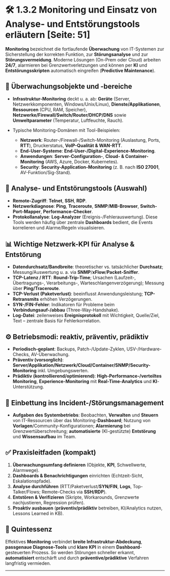 # 🛠️ 1.3.2 Monitoring und Einsatz von Analyse- und Entstörungstools erläutern [Seite: 51]

**Monitoring** bezeichnet die fortlaufende **Überwachung** von IT-Systemen zur Sicherstellung der korrekten Funktion, zur **Störungsanalyse** und zur **Störungsvermeidung**. Moderne Lösungen (On-Prem oder Cloud) arbeiten **24/7**, alarmieren bei Grenzwertverletzungen und können per **KI** und **Entstörungsskripten** automatisch eingreifen (**Predictive Maintenance**). 

## 📡 Überwachungsobjekte und -bereiche

* **Infrastruktur-Monitoring** deckt u. a. ab: **Geräte** (Server, Netzwerkkomponenten, Windows/Unix/Linux), **Dienste/Applikationen**, **Ressourcen** (CPU, RAM, Speicher), **Netzwerke/Firewall/Switch/Router/DHCP/DNS** sowie **Umweltparameter** (Temperatur, Luftfeuchte, Rauch). 
* Typische Monitoring-Domänen mit Tool-Beispielen:

  * **Netzwerk**: Router-/Firewall-/Switch-Monitoring (Auslastung, Ports, **RTT**), Druckerstatus, **VoIP-Qualität & WAN-RTT**.
  * **End-User-Systeme**: **End-User-/Digital-Experience-Monitoring**.
  * **Anwendungen**: **Server-Configuration-**, **Cloud- & Container-Monitoring** (AWS, Azure, Docker, Kubernetes).
  * **Security**: **Security-Application-Monitoring** (z. B. nach **ISO 27001**, AV-Funktion/Sig-Stand). 

## 🧰 Analyse- und Entstörungstools (Auswahl)

* **Remote-Zugriff**: **Telnet**, **SSH**, **RDP**.
* **Netzwerkdiagnose**: **Ping**, **Traceroute**, **SNMP**/**MIB-Browser**, **Switch-Port-Mapper**, **Performance-Checker**.
* **Protokollanalyse**: **Log-Analyzer** (Ereignis-/Fehlerauswertung).
  Diese Tools werden häufig über zentrale **Dashboards** bedient, die Events korrelieren und Alarme/Regeln visualisieren.

## 📊 Wichtige Netzwerk-**KPI** für Analyse & Entstörung

* **Datendurchsatz/Bandbreite**: theoretischer vs. tatsächlicher **Durchsatz**; Messung/Auswertung u. a. via **SNMP**/**xFlow**/**Packet-Sniffer**. 
* **TCP-Latenz / RTT**: **Round-Trip-Time**; Ursachen (Laufzeit-, Übertragungs-, Verarbeitungs-, Warteschlangenverzögerung); Messung über **Ping/Traceroute**. 
* **TCP-Verlust (Paketverlust)**: beeinflusst Anwendungsleistung; **TCP-Retransmits** erhöhen Verzögerungen. 
* **SYN-/FIN-Fehler**: Indikatoren für Probleme beim **Verbindungsauf-/abbau** (Three-Way-Handshake). 
* **Log-Datei**: zeilenweises **Ereignisprotokoll** mit Wichtigkeit, Quelle/Ziel, Text – zentrale Basis für Fehlerkorrelation. 

## ⚙️ Betriebsmodi: reaktiv, präventiv, prädiktiv

* **Periodisch-geplant**: Backups, Patch-/Update-Zyklen, USV-/Hardware-Checks, AV-Überwachung.
* **Präventiv (vorsorglich)**: **Server/Applikation/Netzwerk/Cloud/Container/SNMP/Security-Monitoring** inkl. Umgebungswerten.
* **Prädiktiv (kontrollierend/optimierend)**: **High-Performance-/verteiltes Monitoring**, **Experience-Monitoring** mit **Real-Time-Analytics** und **KI**-Unterstützung. 

## 🧭 Einbettung ins Incident-/Störungsmanagement

* **Aufgaben des Systembetriebs**: Beobachten, **Verwalten** und **Steuern** von IT-Ressourcen über das Monitoring-**Dashboard**; Nutzung von **Vorlagen**/Community-Konfigurationen; **Alarmierung** bei Grenzwertüberschreitung; **automatisierte** (KI-gestützte) **Entstörung** und **Wissensaufbau** im Team. 

## ✅ Praxisleitfaden (kompakt)

1. **Überwachungsumfang definieren** (Objekte, **KPI**, Schwellwerte, Alarmwege).
2. **Dashboards & Benachrichtigungen** einrichten (Echtzeit-Sicht, Eskalationspfade). 
3. **Analyse durchführen** (RTT/Paketverlust/**SYN/FIN**, **Logs**, Top-Talker/Flows; Remote-Checks via **SSH/RDP**).
4. **Entstören & Verifizieren** (Skripte, Workarounds, Grenzwerte nachjustieren, Regression prüfen). 
5. **Proaktiv ausbauen** (**präventiv/prädiktiv** betreiben, KI/Analytics nutzen, Lessons Learned in KB). 

## 🎯 Quintessenz

Effektives **Monitoring** verbindet **breite Infrastruktur-Abdeckung**, **passgenaue Diagnose-Tools** und **klare KPI** in einem **Dashboard**-gesteuerten Prozess. So werden Störungen schneller erkannt, **automatisiert** entschärft und durch **präventive/prädiktive** Verfahren langfristig vermieden.

---



